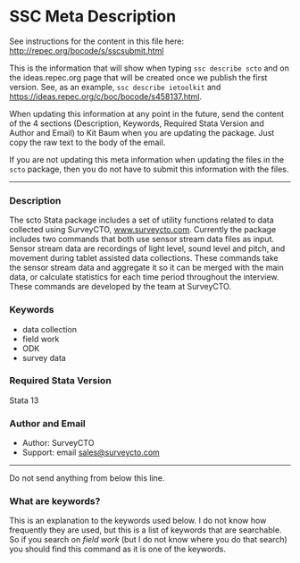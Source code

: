 # SSC Meta Description
See instructions for the content in this file here: http://repec.org/bocode/s/sscsubmit.html

This is the information that will show when typing `ssc describe scto` and on the ideas.repec.org page that will be created once we publish the first version. See, as an example, `ssc describe ietoolkit` and https://ideas.repec.org/c/boc/bocode/s458137.html.

When updating this information at any point in the future, send the content of the 4 sections (Description, Keywords, Required Stata Version and Author and Email) to Kit Baum when you are updating the package. Just copy the raw text to the body of the email.

If you are not updating this meta information when updating the files in the `scto` package, then you do not have to submit this information with the files.

***

### Description
The scto Stata package includes a set of utility functions related to data collected using SurveyCTO, www.surveycto.com. Currently the package includes two commands that both use sensor stream data files as input. Sensor stream data are recordings of light level, sound level and pitch, and movement during tablet assisted data collections. These commands take the sensor stream data and aggregate it so it can be merged with the main data, or calculate statistics for each time period throughout the interview. These commands are developed by the team at SurveyCTO.

### Keywords
* data collection
* field work
* ODK
* survey data

### Required Stata Version      
Stata 13

### Author and Email
* Author: SurveyCTO
* Support: email sales@surveycto.com

***
Do not send anything from below this line.

### What are keywords?
This is an explanation to the keywords used below. I do not know how frequently they are used, but this is a list of keywords that are searchable. So if you search on _field work_ (but I do not know where you do that search) you should find this command as it is one of the keywords.
